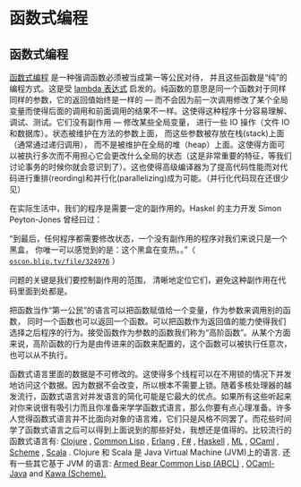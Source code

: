 # 函数式编程

## 函数式编程

[函数式编程](http://en.wikipedia.org/wiki/Functional_programming) 是一种强调函数必须被当成第一等公民对待， 并且这些函数是“纯”的编程方式。这是受 [lambda 表达式](http://en.wikipedia.org/wiki/Lambda_calculus) 启发的。纯函数的意思是同一个函数对于同样同样的参数，它的返回值始终是一样的 — 而不会因为前一次调用修改了某个全局变量而使得后面的调用和前面调用的结果不一样。这使得这种程序十分容易理解、调试、测试。它们没有副作用 — 修改某些全局变量， 进行一些 IO 操作（文件 IO 和数据库）。状态被维护在方法的参数上面， 而这些参数被存放在栈(stack)上面（通常通过递归调用）， 而不是被维护在全局的堆（heap）上面。这使得方面可以被执行多次而不用担心它会更改什么全局的状态（这是非常重要的特征，等我们讨论事务的时候你就会意识到了）。这也使得高级编译器为了提高代码性能而对代码进行重排(reording)和并行化(parallelizing)成为可能。（并行化代码现在还很少见）

在实际生活中，我们的程序是需要一定的副作用的。Haskel 的主力开发 Simon Peyton-Jones 曾经曰过：

“到最后，任何程序都需要修改状态，一个没有副作用的程序对我们来说只是一个黑盒， 你唯一可以感觉到的是：这个黑盒在变热。。”（ [`oscon.blip.tv/file/324976`](http://oscon.blip.tv/file/324976) ）

问题的关键是我们要控制副作用的范围， 清晰地定位它们，避免这种副作用在代码里面到处都是。

把函数当作“第一公民”的语言可以把函数赋值给一个变量，作为参数来调用别的函数， 同时一个函数也可以返回一个函数。可以把函数作为返回值的能力使得我们选择之后程序的行为。接受函数作为参数的函数我们称为“高阶函数”。从某个方面来说，高阶函数的行为是由传进来的函数来配置的，这个函数可以被执行任意次，也可以从不执行。

函数式语言里面的数据是不可修改的。这使得多个线程可以在不用锁的情况下并发地访问这个数据。因为数据不会改变，所以根本不需要上锁。随着多核处理器的越发流行，函数式语言对并发语言的简化可能是它最大的优点。如果所有这些听起来对你来说很有吸引力而且你准备来学学函数式语言，那么你要有点心理准备。许多人觉得函数式语言并不比面向对象的语言难，它们只是风格不同罢了。而花些时间学了函数式语言之后可以得到上面说到的那些好处，我想还是值得的。比较流行的函数式语言有: [Clojure](http://clojure.org/) , [Common Lisp](http://en.wikipedia.org/wiki/Common_Lisp) , [Erlang](http://erlang.org/) , [F#](http://research.microsoft.com/en-us/um/cambridge/projects/fsharp/default.aspx) , [Haskell](http://www.haskell.org/) , [ML](http://en.wikipedia.org/wiki/ML_(programming_language)) , [OCaml](http://caml.inria.fr/ocaml/index.en.html) , [Scheme](http://en.wikipedia.org/wiki/Scheme_(programming_language)) , [Scala](http://www.scala-lang.org/) . Clojure 和 Scala 是 Java Virtual Machine (JVM)上的语言. 还有一些其它基于 JVM 的语言: [Armed Bear Common Lisp (ABCL)](http://common-lisp.net/project/armedbear/) , [OCaml-Java](http://ocamljava.x9c.fr/) and [Kawa (Scheme).](http://www.gnu.org/software/kawa/)